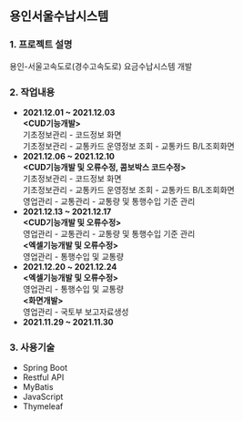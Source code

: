 ## 용인서울수납시스템
### 1. 프로젝트 설명
용인-서울고속도로(경수고속도로) 요금수납시스템 개발
### 2. 작업내용
 - **2021.12.01 ~ 2021.12.03**   
 **<CUD기능개발>**    
 기초정보관리 - 코드정보 화면   
 기초정보관리 - 교통카드 운영정보 조회 - 교통카드 B/L조회화면 
 - **2021.12.06 ~ 2021.12.10**   
 **<CUD기능개발 및 오류수정, 콤보박스 코드수정>**    
 기초정보관리 - 코드정보 화면   
 기초정보관리 - 교통카드 운영정보 조회 - 교통카드 B/L조회화면   
 영업관리 - 교통관리 - 교통량 및 통행수입 기준 관리   
 - **2021.12.13 ~ 2021.12.17**   
**<CUD기능개발 및 오류수정>**   
영업관리 - 교통관리 - 교통량 및 통행수입 기준 관리   
**<엑셀기능개발 및 오류수정>**   
영업관리 - 통행수입 및 교통량   
 - **2021.12.20 ~ 2021.12.24**  
**<엑셀기능개발 및 오류수정>**   
영업관리 - 통행수입 및 교통량   
 **<화면개발>**    
영업관리 - 국토부 보고자료생성
 - **2021.11.29 ~ 2021.11.30**   


### 3. 사용기술   
 - Spring Boot
 - Restful API
 - MyBatis
 - JavaScript
 - Thymeleaf
